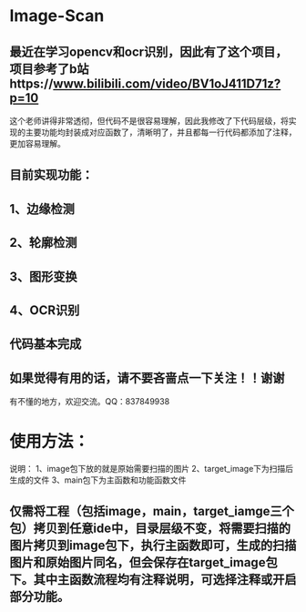 # Image-Scan
## 最近在学习opencv和ocr识别，因此有了这个项目，项目参考了b站https://www.bilibili.com/video/BV1oJ411D71z?p=10
这个老师讲得非常透彻，但代码不是很容易理解，因此我修改了下代码层级，将实现的主要功能均封装成对应函数了，清晰明了，并且都每一行代码都添加了注释，更加容易理解。
## 目前实现功能：
## 1、边缘检测
## 2、轮廓检测
## 3、图形变换
## 4、OCR识别
## 代码基本完成

## 如果觉得有用的话，请不要吝啬点一下关注！！谢谢
有不懂的地方，欢迎交流。QQ：837849938

# 使用方法：
说明：
1、image包下放的就是原始需要扫描的图片
2、target_image下为扫描后生成的文件
3、main包下为主函数和功能函数文件

## 仅需将工程（包括image，main，target_iamge三个包）拷贝到任意ide中，目录层级不变，将需要扫描的图片拷贝到image包下，执行主函数即可，生成的扫描图片和原始图片同名，但会保存在target_image包下。其中主函数流程均有注释说明，可选择注释或开启部分功能。
